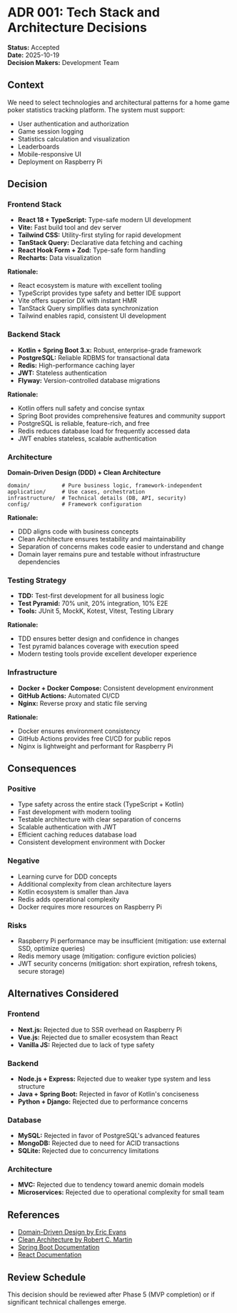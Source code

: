 # ADR 001: Tech Stack and Architecture Decisions

**Status:** Accepted  
**Date:** 2025-10-19  
**Decision Makers:** Development Team  

## Context

We need to select technologies and architectural patterns for a home game poker statistics tracking platform. The system must support:
- User authentication and authorization
- Game session logging
- Statistics calculation and visualization
- Leaderboards
- Mobile-responsive UI
- Deployment on Raspberry Pi

## Decision

### Frontend Stack
- **React 18 + TypeScript:** Type-safe modern UI development
- **Vite:** Fast build tool and dev server
- **Tailwind CSS:** Utility-first styling for rapid development
- **TanStack Query:** Declarative data fetching and caching
- **React Hook Form + Zod:** Type-safe form handling
- **Recharts:** Data visualization

**Rationale:**
- React ecosystem is mature with excellent tooling
- TypeScript provides type safety and better IDE support
- Vite offers superior DX with instant HMR
- TanStack Query simplifies data synchronization
- Tailwind enables rapid, consistent UI development

### Backend Stack
- **Kotlin + Spring Boot 3.x:** Robust, enterprise-grade framework
- **PostgreSQL:** Reliable RDBMS for transactional data
- **Redis:** High-performance caching layer
- **JWT:** Stateless authentication
- **Flyway:** Version-controlled database migrations

**Rationale:**
- Kotlin offers null safety and concise syntax
- Spring Boot provides comprehensive features and community support
- PostgreSQL is reliable, feature-rich, and free
- Redis reduces database load for frequently accessed data
- JWT enables stateless, scalable authentication

### Architecture
**Domain-Driven Design (DDD) + Clean Architecture**

```
domain/          # Pure business logic, framework-independent
application/     # Use cases, orchestration
infrastructure/  # Technical details (DB, API, security)
config/          # Framework configuration
```

**Rationale:**
- DDD aligns code with business concepts
- Clean Architecture ensures testability and maintainability
- Separation of concerns makes code easier to understand and change
- Domain layer remains pure and testable without infrastructure dependencies

### Testing Strategy
- **TDD:** Test-first development for all business logic
- **Test Pyramid:** 70% unit, 20% integration, 10% E2E
- **Tools:** JUnit 5, MockK, Kotest, Vitest, Testing Library

**Rationale:**
- TDD ensures better design and confidence in changes
- Test pyramid balances coverage with execution speed
- Modern testing tools provide excellent developer experience

### Infrastructure
- **Docker + Docker Compose:** Consistent development environment
- **GitHub Actions:** Automated CI/CD
- **Nginx:** Reverse proxy and static file serving

**Rationale:**
- Docker ensures environment consistency
- GitHub Actions provides free CI/CD for public repos
- Nginx is lightweight and performant for Raspberry Pi

## Consequences

### Positive
- Type safety across the entire stack (TypeScript + Kotlin)
- Fast development with modern tooling
- Testable architecture with clear separation of concerns
- Scalable authentication with JWT
- Efficient caching reduces database load
- Consistent development environment with Docker

### Negative
- Learning curve for DDD concepts
- Additional complexity from clean architecture layers
- Kotlin ecosystem is smaller than Java
- Redis adds operational complexity
- Docker requires more resources on Raspberry Pi

### Risks
- Raspberry Pi performance may be insufficient (mitigation: use external SSD, optimize queries)
- Redis memory usage (mitigation: configure eviction policies)
- JWT security concerns (mitigation: short expiration, refresh tokens, secure storage)

## Alternatives Considered

### Frontend
- **Next.js:** Rejected due to SSR overhead on Raspberry Pi
- **Vue.js:** Rejected due to smaller ecosystem than React
- **Vanilla JS:** Rejected due to lack of type safety

### Backend
- **Node.js + Express:** Rejected due to weaker type system and less structure
- **Java + Spring Boot:** Rejected in favor of Kotlin's conciseness
- **Python + Django:** Rejected due to performance concerns

### Database
- **MySQL:** Rejected in favor of PostgreSQL's advanced features
- **MongoDB:** Rejected due to need for ACID transactions
- **SQLite:** Rejected due to concurrency limitations

### Architecture
- **MVC:** Rejected due to tendency toward anemic domain models
- **Microservices:** Rejected due to operational complexity for small team

## References
- [Domain-Driven Design by Eric Evans](https://www.domainlanguage.com/ddd/)
- [Clean Architecture by Robert C. Martin](https://blog.cleancoder.com/uncle-bob/2012/08/13/the-clean-architecture.html)
- [Spring Boot Documentation](https://spring.io/projects/spring-boot)
- [React Documentation](https://react.dev/)

## Review Schedule
This decision should be reviewed after Phase 5 (MVP completion) or if significant technical challenges emerge.

